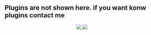 ## Plugins are not shown here. if you want konw plugins contact me 

<p align="center">
  <a href="https://github.com/Aqua-Snake">
    <img src="https://img.shields.io/static/v1?label=Author&message=Aqua-Snake&color=aqua&style=plastic">

  </a>
    <a href="https://t.me/Aqua_Snake">
    <img src="https://img.shields.io/static/v1?label=Author&message=Aqua-Snake&color=purple&style=plastic">

  </a>
</p>

